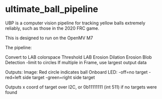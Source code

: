# ultimate_ball_pipeline
UBP is a computer vision pipeline for tracking yellow balls extremely reliably, such as those in the 2020 FRC game. 

This is designed to run on the OpenMV M7

The pipeline: 

Convert to LAB colorspace 
Threshold LAB
Erosion 
Dilation
Erosion
Blob Detection 
-limit to circles
If multiple in Frame, use largest
output data

Outputs: 
Image: Red circle indicates ball
Onboard LED: 
-off=no target
-red=left side target
-green=right side target

Outputs x coord of target over I2C, or 0b11111111 (int 511) if no targets were found
